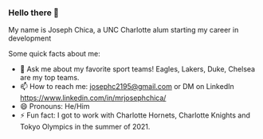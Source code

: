 ### Hello there 👋
My name is Joseph Chica, a UNC Charlotte alum starting my career in development

Some quick facts about me:

- 💬 Ask me about my favorite sport teams! Eagles, Lakers, Duke, Chelsea are my top teams.
- 📫 How to reach me: josephc2195@gmail.com or DM on LinkedIn https://www.linkedin.com/in/mrjosephchica/
- 😄 Pronouns: He/Him
- ⚡ Fun fact: I got to work with Charlotte Hornets, Charlotte Knights and Tokyo Olympics in the summer of 2021. 

<!--
**josephc2195/josephc2195** is a ✨ _special_ ✨ repository because its `README.md` (this file) appears on your GitHub profile.

Here are some ideas to get you started:


- 😄 Pronouns: ...
- ⚡ Fun fact: ...
-->
